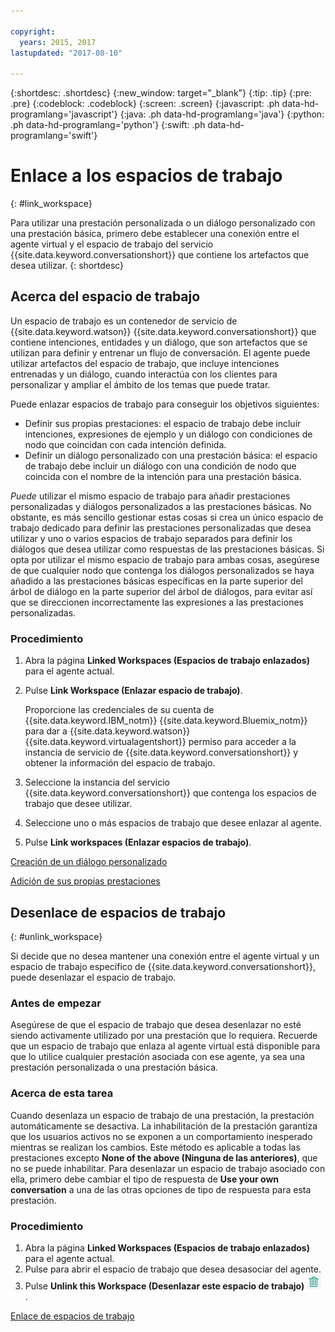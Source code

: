 ```yaml
---

copyright:
  years: 2015, 2017
lastupdated: "2017-08-10"

---
```


{:shortdesc: .shortdesc}
{:new_window: target="_blank"}
{:tip: .tip}
{:pre: .pre}
{:codeblock: .codeblock}
{:screen: .screen}
{:javascript: .ph data-hd-programlang='javascript'}
{:java: .ph data-hd-programlang='java'}
{:python: .ph data-hd-programlang='python'}
{:swift: .ph data-hd-programlang='swift'}

# Enlace a los espacios de trabajo 
{: #link_workspace}

Para utilizar una prestación personalizada o un diálogo personalizado con una prestación básica, primero debe establecer una conexión entre el agente virtual y el espacio de trabajo del servicio {{site.data.keyword.conversationshort}} que contiene los artefactos que desea utilizar.
{: shortdesc}

## Acerca del espacio de trabajo

Un espacio de trabajo es un contenedor de servicio de {{site.data.keyword.watson}} {{site.data.keyword.conversationshort}} que contiene intenciones, entidades y un diálogo, que son artefactos que se utilizan para definir y entrenar un flujo de conversación. El agente puede utilizar artefactos del espacio de trabajo, que incluye intenciones entrenadas y un diálogo, cuando interactúa con los clientes para personalizar y ampliar el ámbito de los temas que puede tratar.

Puede enlazar espacios de trabajo para conseguir los objetivos siguientes:

- Definir sus propias prestaciones: el espacio de trabajo debe incluir intenciones, expresiones de ejemplo y un diálogo con condiciones de nodo que coincidan con cada intención definida.
- Definir un diálogo personalizado con una prestación básica: el espacio de trabajo debe incluir un diálogo con una condición de nodo que coincida con el nombre de la intención para una prestación básica.

*Puede* utilizar el mismo espacio de trabajo para añadir prestaciones personalizadas y diálogos personalizados a las prestaciones básicas. No obstante, es más sencillo gestionar estas cosas si crea un único espacio de trabajo dedicado para definir las prestaciones personalizadas que desea utilizar y uno o varios espacios de trabajo separados para definir los diálogos que desea utilizar como respuestas de las prestaciones básicas. Si opta por utilizar el mismo espacio de trabajo para ambas cosas, asegúrese de que cualquier nodo que contenga los diálogos personalizados se haya añadido a las prestaciones básicas específicas en la parte superior del árbol de diálogo en la parte superior del árbol de diálogos, para evitar así que se direccionen incorrectamente las expresiones a las prestaciones personalizadas. 

### Procedimiento

1.  Abra la página **Linked Workspaces (Espacios de trabajo enlazados)** para el agente actual. 
1.  Pulse **Link Workspace (Enlazar espacio de trabajo)**.

    Proporcione las credenciales de su cuenta de {{site.data.keyword.IBM_notm}} {{site.data.keyword.Bluemix_notm}} para dar a {{site.data.keyword.watson}} {{site.data.keyword.virtualagentshort}} permiso para acceder a la instancia de servicio de {{site.data.keyword.conversationshort}} y obtener la información del espacio de trabajo.

1.  Seleccione la instancia del servicio {{site.data.keyword.conversationshort}} que contenga los espacios de trabajo que desee utilizar.
1.  Seleccione uno o más espacios de trabajo que desee enlazar al agente.
1.  Pulse **Link workspaces (Enlazar espacios de trabajo)**.

[Creación de un diálogo personalizado ](add-custom-dialog.html)

[Adición de sus propias prestaciones](add-custom-capabilities.html)

## Desenlace de espacios de trabajo 
{: #unlink_workspace}

Si decide que no desea mantener una conexión entre el agente virtual y un espacio de trabajo específico de {{site.data.keyword.conversationshort}}, puede desenlazar el espacio de trabajo.

### Antes de empezar

Asegúrese de que el espacio de trabajo que desea desenlazar no esté siendo activamente utilizado por una prestación que lo requiera. Recuerde que un espacio de trabajo que enlaza al agente virtual está disponible para que lo utilice cualquier prestación asociada con ese agente, ya sea una prestación personalizada o una prestación básica.

### Acerca de esta tarea

Cuando desenlaza un espacio de trabajo de una prestación, la prestación automáticamente se desactiva. La inhabilitación de la prestación garantiza que los usuarios activos no se exponen a un comportamiento inesperado mientras se realizan los cambios. Este método es aplicable a todas las prestaciones excepto **None of the above (Ninguna de las anteriores)**, que no se puede inhabilitar. Para desenlazar un espacio de trabajo asociado con ella, primero debe cambiar el tipo de respuesta de **Use your own conversation** a una de las otras opciones de tipo de respuesta para esta prestación.

### Procedimiento

1.  Abra la página **Linked Workspaces (Espacios de trabajo enlazados)** para el agente actual. 
1.  Pulse para abrir el espacio de trabajo que desea desasociar del agente.
1.  Pulse **Unlink this Workspace (Desenlazar este espacio de trabajo)** ![icono de papelera que representa la relación de supresión de enlace](images/trash.png) .

[Enlace de espacios de trabajo](link_workspace.html)
